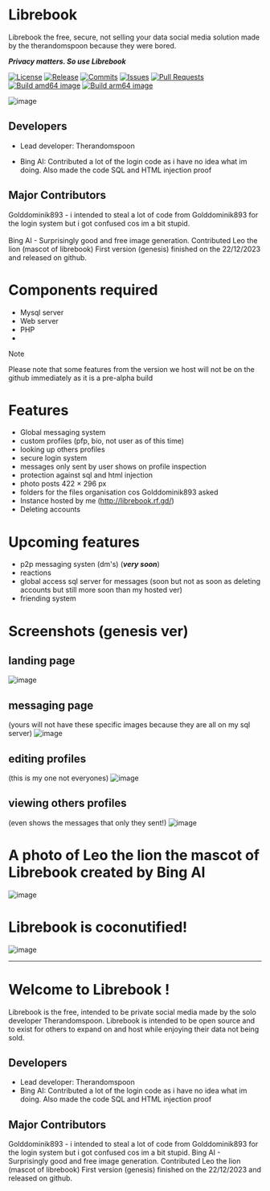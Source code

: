 
# Librebook
Librebook the free, secure, not selling your data social media solution made by the therandomspoon because they were bored.

***Privacy matters. So use Librebook***

[![License](https://img.shields.io/github/license/therandomspoon/librebook?label=License&color=brightgreen&cacheSeconds=3600)](./LICENSE)
[![Release](https://img.shields.io/github/v/release/therandomspoon/librebook?label=Release&color=brightgreen&cacheSeconds=3600)](https://github.com/therandomspoon/librebook/releases/latest)
[![Commits](https://img.shields.io/github/commit-activity/y/therandomspoon/librebook?color=red&label=commits)](https://github.com/therandomspoon/librebook/commits)
[![Issues](https://img.shields.io/github/issues/therandomspoon/librebook?color=important)](https://github.com/therandomspoon/librebook/issues)
[![Pull Requests](https://img.shields.io/github/issues-pr/therandomspoon/librebook?color=blueviolet)](https://github.com/therandomspoon/librebook/pulls)
[![Build amd64 image](https://github.com/therandomspoon/librebook/actions/workflows/build-amd64.yml/badge.svg)](https://github.com/therandomspoon/librebook/actions/workflows/build-amd64.yml)
[![Build arm64 image](https://github.com/therandomspoon/librebook/actions/workflows/build-arm64.yml/badge.svg)](https://github.com/therandomspoon/librebook/actions/workflows/build-arm64.yml)

![image](https://github.com/therandomspoon/librebook/blob/main/screenshots/bannerbook.png)

## Developers
- Lead developer: Therandomspoon

- Bing AI: Contributed a lot of the login code as i have no idea what im doing. Also made the code SQL and HTML injection proof
## Major Contributors
Golddominik893 - i intended to steal a lot of code from Golddominik893 for the login system but i got confused cos im a bit stupid.
<br>
<br>
Bing AI - Surprisingly good and free image generation. Contributed Leo the lion (mascot of librebook)
First version (genesis) finished on the 22/12/2023 and released on github.

# Components required
- Mysql server
- Web server
- PHP
- 
> [!NOTE]
> Please note that some features from the version we host will not be on the github immediately as it is a pre-alpha build

# Features
- Global messaging system
- custom profiles (pfp, bio, not user as of this time)
- looking up others profiles
- secure login system
- messages only sent by user shows on profile inspection
- protection against sql and html injection
- photo posts 422 × 296 px
- folders for the files organisation cos Golddominik893 asked
- Instance hosted by me (http://librebook.rf.gd/)
- Deleting accounts

# Upcoming features
- p2p messaging systen (dm's) (***very soon***)
- reactions 
- global access sql server for messages (soon but not as soon as deleting accounts but still more soon than my hosted ver)
- friending system

# Screenshots (genesis ver)
## landing page
![image](https://github.com/therandomspoon/librebook/blob/main/screenshots/indexpage.png)

## messaging page
(yours will not have these specific images because they are all on my sql server)
![image](https://github.com/therandomspoon/librebook/blob/main/screenshots/mainpageexample.png)

## editing profiles
(this is my one not everyones)
![image](https://github.com/therandomspoon/librebook/blob/main/screenshots/customprofilesexample.png)

## viewing others profiles
(even shows the messages that only they sent!)
![image](https://github.com/therandomspoon/librebook/blob/main/screenshots/searchingupothersprofiles.png)

# A photo of Leo the lion the mascot of Librebook created by Bing AI
![image](https://github.com/therandomspoon/librebook/blob/main/screenshots/leo.png)

# Librebook is coconutified!
![image](https://github.com/therandomspoon/librebook/blob/main/screenshots/coconutted.png)

<hr>

# Welcome to Librebook !
Librebook is the free, intended to be private social media made by the solo developer Therandomspoon. Librebook is intended to be open source and to exist for others to expand on and host while enjoying their data not being sold.</p>
## Developers
- Lead developer: Therandomspoon
- Bing AI: Contributed a lot of the login code as i have no idea what im doing. Also made the code SQL and HTML injection proof
## Major Contributors
Golddominik893 - i intended to steal a lot of code from Golddominik893 for the login system but i got confused cos im a bit stupid.
Bing AI - Surprisingly good and free image generation. Contributed Leo the lion (mascot of librebook)
First version (genesis) finished on the 22/12/2023 and released on github.
